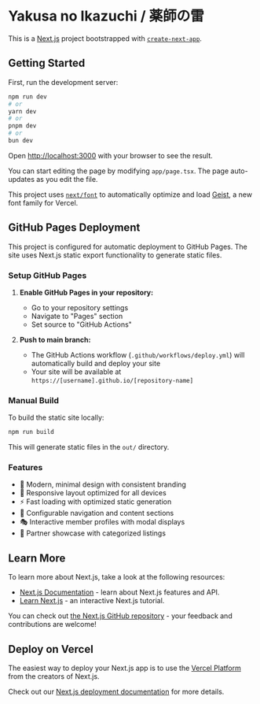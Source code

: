 # Yakusa no Ikazuchi / 薬師の雷

This is a [Next.js](https://nextjs.org) project bootstrapped with [`create-next-app`](https://nextjs.org/docs/app/api-reference/cli/create-next-app).

## Getting Started

First, run the development server:

```bash
npm run dev
# or
yarn dev
# or
pnpm dev
# or
bun dev
```

Open [http://localhost:3000](http://localhost:3000) with your browser to see the result.

You can start editing the page by modifying `app/page.tsx`. The page auto-updates as you edit the file.

This project uses [`next/font`](https://nextjs.org/docs/app/building-your-application/optimizing/fonts) to automatically optimize and load [Geist](https://vercel.com/font), a new font family for Vercel.

## GitHub Pages Deployment

This project is configured for automatic deployment to GitHub Pages. The site uses Next.js static export functionality to generate static files.

### Setup GitHub Pages

1. **Enable GitHub Pages in your repository:**
   - Go to your repository settings
   - Navigate to "Pages" section
   - Set source to "GitHub Actions"

2. **Push to main branch:**
   - The GitHub Actions workflow (`.github/workflows/deploy.yml`) will automatically build and deploy your site
   - Your site will be available at `https://[username].github.io/[repository-name]`

### Manual Build

To build the static site locally:

```bash
npm run build
```

This will generate static files in the `out/` directory.

### Features

- 🎨 Modern, minimal design with consistent branding
- 📱 Responsive layout optimized for all devices
- ⚡ Fast loading with optimized static generation
- 🔧 Configurable navigation and content sections
- 🎭 Interactive member profiles with modal displays
- 🤝 Partner showcase with categorized listings

## Learn More

To learn more about Next.js, take a look at the following resources:

- [Next.js Documentation](https://nextjs.org/docs) - learn about Next.js features and API.
- [Learn Next.js](https://nextjs.org/learn) - an interactive Next.js tutorial.

You can check out [the Next.js GitHub repository](https://github.com/vercel/next.js) - your feedback and contributions are welcome!

## Deploy on Vercel

The easiest way to deploy your Next.js app is to use the [Vercel Platform](https://vercel.com/new?utm_medium=default-template&filter=next.js&utm_source=create-next-app&utm_campaign=create-next-app-readme) from the creators of Next.js.

Check out our [Next.js deployment documentation](https://nextjs.org/docs/app/building-your-application/deploying) for more details.
